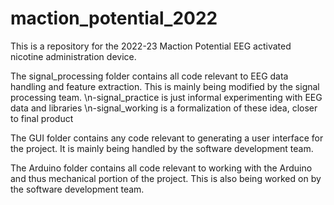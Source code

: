 # maction_potential_2022

This is a repository for the 2022-23 Maction Potential EEG activated nicotine administration device.

The signal_processing folder contains all code relevant to EEG data handling and feature extraction. This is mainly being modified by the signal processing team.
    \n-signal_practice is just informal experimenting with EEG data and libraries
    \n-signal_working is a formalization of these idea, closer to final product

The GUI folder contains any code relevant to generating a user interface for the project. It is mainly being handled by the software development team. 

The Arduino folder contains all code relevant to working with the Arduino and thus mechanical portion of the project. This is also being worked on by the software development team. 